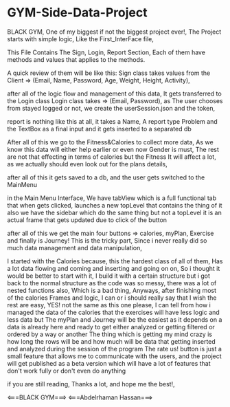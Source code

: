 # GYM-Side-Data-Project

BLACK GYM, One of my biggest if not the biggest project ever!,
The Project starts with simple logic, Like the First_InterFace file,

This File Contains The Sign, Login, Report Section,
Each of them have methods and values that applies to the methods.

A quick review of them will be like this:
Sign class takes values from the Client => (Email, Name, Password, Age, Weight, Height, Activity),

after all of the logic flow and management of this data, It gets transferred to the Login class
Login class takes => (Email, Password), as The user chooses from stayed logged or not, we create the userSession.json and the token,

report is nothing like this at all, it takes a Name, A report type Problem and the TextBox as a final input and it gets inserted to a separated db

After all of this we go to the Fitness&Calories to collect more data, As we know this data will either help earlier or even now
Gender is must, The rest are not that effecting in terms of calories but the Fitness It will affect a lot, as we actually should even look out for the plans details,

after all of this it gets saved to a db, and the user gets switched to the MainMenu

in the Main Menu Interface, We have tabView which is a full functional tab that when gets clicked, launches a new topLevel that contains the thing of it
also we have the sidebar which do the same thing but not a topLevel it is an actual frame that gets updated due to click of the button

after all of this we get the main four buttons => calories, myPlan, Exercise and finally is Journey!
This is the tricky part, Since i never really did so much data management and data manipulation,

I started with the Calories because, this the hardest class of all of them, Has a lot data flowing and coming and inserting and going on on,
So i thought it would be better to start with it, I build it with a certain structure but i got back to the normal structure as the code was so messy,
there was a lot of nested functions also, Which is a bad thing, Anyways, after finishing most of the calories Frames and logic, I can or i should really say that
I wish the rest are easy, YES! not the same as this one please, I can tell from how i managed the data of the calories that the exercises will have less logic and less data
but The myPlan and Journey will be the easiest as it depends on a data is already here and ready to get either analyzed or getting filtered or ordered by a way or another
The thing which is getting my mind crazy is how long the rows will be and how much will be data that getting inserted and analyzed during the session of the program
The rate us! button is just a small feature that allows me to communicate with the users,
and the project will get published as a beta version which will have a lot of features that don't work fully or don't even do anything

if you are still reading, Thanks a lot, and hope me the best!,

<===BLACK GYM===>
<===Abdelrhaman Hassan===>

